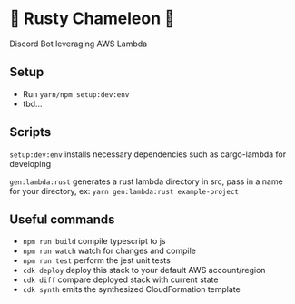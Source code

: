 # 🦀 Rusty Chameleon 🦎

Discord Bot leveraging AWS Lambda

## Setup

* Run `yarn/npm setup:dev:env`
* tbd...

## Scripts

`setup:dev:env`   installs necessary dependencies such as cargo-lambda for developing

`gen:lambda:rust`   generates a rust lambda directory in src, pass in a name for your directory, ex: `yarn gen:lambda:rust example-project`

## Useful commands

* `npm run build`   compile typescript to js
* `npm run watch`   watch for changes and compile
* `npm run test`    perform the jest unit tests
* `cdk deploy`      deploy this stack to your default AWS account/region
* `cdk diff`        compare deployed stack with current state
* `cdk synth`       emits the synthesized CloudFormation template
